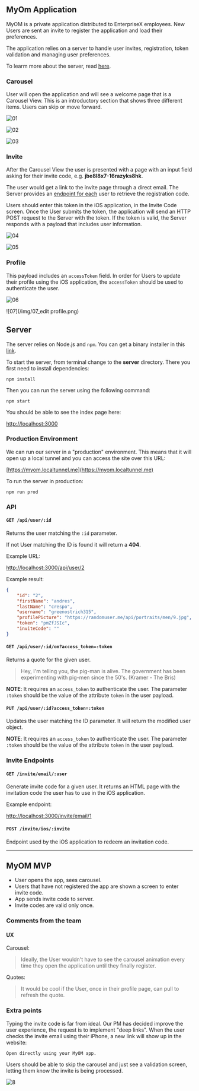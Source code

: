 ## MyOm Application

MyOM is a private application distributed to EnterpriseX employees. New Users are sent an invite to register the application and load their preferences.

The application relies on a server to handle user invites, registration, token validation and managing user preferences.

To learm more about the server, read [here](#server).

### Carousel

User will open the application and will see a welcome page that is a Carousel View. This is an introductory section that shows three different items. Users can skip or move forward.


![01](/img/01_instructions.png)

![02](/img/02_details.png)

![03](/img/03_features.png)

### Invite

After the Carousel View the user is presented with a page with an input field asking for their invite code, e.g. **jbe8l8x7-16razyks8hk**.

The user would get a link to the invite page through a direct email. The Server provides an [endpoint for each](http://127.0.0.1:3000/invite/email/1) user to retrieve the registration code.

Users should enter this token in the iOS application, in the Invite Code screen. Once the User submits the token, the application will send an HTTP POST request to the Server with the token. If the token is valid, the Server responds with a payload that includes user information.

![04](/img/04_invite_code.png)

![05](/img/05_invite_code_validation.png)

### Profile

This payload includes an `accessToken` field. In order for Users to update their profile using the iOS application, the `accessToken` should be used to authenticate the user.

![06](/img/06_profile.png)

![07](/img/07_edit profile.png)


## Server 

The server relies on Node.js and `npm`. You can get a binary installer in this [link](https://nodejs.org/en/download/).

To start the server, from terminal change to the **server** directory. There you first need to install dependencies:

```
npm install
```

Then you can run the server using the following command:

```
npm start
```

You should be able to see the index page here: 

[http://localhost:3000](http://localhost:3000)


### Production Environment

We can run our server in a "production" environment. This means that it will open up a local tunnel and you can access the site over this URL:

[https://myom.localtunnel.me](https://myom.localtunnel.me)

To run the server in production:

```
npm run prod
```


### API

#### `GET /api/user/:id`

Returns the user matching the `:id` parameter.

If not User matching the ID is found it will return a **404**.

Example URL: 

[http://localhost:3000/api/user/2](http://localhost:3000/api/user/2)


Example result:

```json
{
    "id": "2",
    "firstName": "andres",
    "lastName": "crespo",
    "username": "greenostrich315",
    "profilePicture": "https://randomuser.me/api/portraits/men/9.jpg",
    "token": "pmZfJSIc",
    "inviteCode": ""
}
```

#### `GET /api/user/:id/om?access_token=:token`

Returns a quote for the given user.

>Hey, I'm telling you, the pig-man is alive. The government has been experimenting with pig-men since the 50's. (Kramer - The Bris)

**NOTE**:
It requires an `access_token` to authenticate the user.
The parameter `:token` should be the value of the attribute `token` in the user payload.

#### `PUT /api/user/:id?access_token=:token`

Updates the user matching the ID parameter. It will return the modified user object.

**NOTE**:
It requires an `access_token` to authenticate the user.
The parameter `:token` should be the value of the attribute `token` in the user payload.

### Invite Endpoints

#### `GET /invite/email/:user`

Generate invite code for a given user.
It returns an HTML page with the invitation code the user has to use in the iOS application.

Example endpoint:

[http://localhost:3000/invite/email/1](http://localhost:3000/invite/email/1)

#### `POST /invite/ios/:invite`

Endpoint used by the iOS application to redeem an invitation code. 


---

## MyOM MVP

* User opens the app, sees carousel.
* Users that have not registered the app are shown a screen to enter invite code.
* App sends invite code to server.
* Invite codes are valid only once.

### Comments from the team

#### UX

Carousel:

>Ideally, the User wouldn't have to see the carousel animation every time they open the application until they finally register.

Quotes:
>It would be cool if the User, once in their profile page, can pull to refresh the quote.



### Extra points

Typing the invite code is far from ideal. Our PM has decided improve the user experience, the request is to implement "deep links". When the user checks the invite email using their iPhone, a new link will show up in the website:

```
Open directly using your MyOM app.
``` 

Users should be able to skip the carousel and just see a validation screen, letting them know the invite is being processed.

![8](/img/08_deeplink_invite.png)

